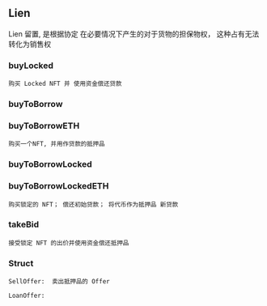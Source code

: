 
## Lien

Lien 留置, 是根据协定 在必要情况下产生的对于货物的担保物权，  这种占有无法转化为销售权


 
### buyLocked

    购买 Locked NFT 并 使用资金偿还贷款



### buyToBorrow
### buyToBorrowETH

    购买一个NFT, 并用作贷款的抵押品


### buyToBorrowLocked
### buyToBorrowLockedETH

    购买锁定的 NFT； 偿还初始贷款； 将代币作为抵押品 新贷款

### takeBid

    接受锁定 NFT 的出价并使用资金偿还抵押品



### Struct 

    SellOffer:  卖出抵押品的 Offer  

    LoanOffer: 

